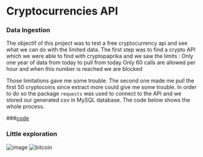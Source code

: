 # Cryptocurrencies API

### Data Ingestion

The objectif of this project was to test a free cryptocurrency api and see what we can do with the limited data.
The first step was to find a crypto API which we were able to find with cryptopaprika and we saw the limits :
    Only one year of data from today to pull from today
    Only 60 calls are allowed per hour and when this number is reached we are blocked

Those limitations gave me some trouble. The second one made me pull the first 50 cryptocoins since extract more could give me some trouble. In order to do so the package `requests` was used to connect to the API and we stored our generated csv in MySQL database. The code below shows the whole process.

###[code](https://github.com/WilliamBak6/WilliamBak6.github.io/blob/first_branch/biwillads/data-ingestion/cryptodata/crytocurrency.py)


### Little exploration

![image](https://github.com/WilliamBak6/WilliamBak6.github.io/tree/first_branch/biwillads/bitcoin.png)
![bitcoin](https://github.com/user-attachments/assets/517957e9-c4c7-4b8c-bbe7-97a0e7112d0c)
